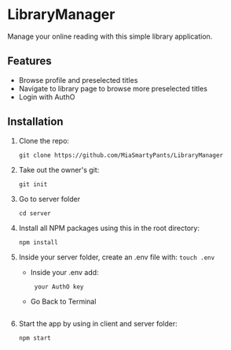 # LibraryManager
Manage your online reading with this simple library application. 

## Features
- Browse profile and preselected titles
- Navigate to library page to browse more preselected titles
- Login with AuthO

## Installation

1. Clone the repo: 
   ```
   git clone https://github.com/MiaSmartyPants/LibraryManager
   ```
2. Take out the owner's git:
    ```
    git init
    ```

3. Go to server folder 
    ```
    cd server
    ```

4. Install all NPM packages using this in the root directory:
    ```
    npm install
    ```
5. Inside your server folder, create an .env file with:
        ```
         touch .env
         ```
      
    - Inside your .env add:
        ```
         your AuthO key
         ```
    - Go Back to Terminal
      
         ```
6. Start the app by using in client and server folder:    
    ```
    npm start
    ```
